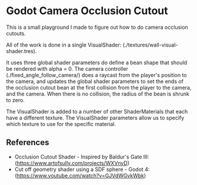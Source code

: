 # Godot Camera Occlusion Cutout
This is a small playground I made to figure out how to do camera occlusion
cutouts.

All of the work is done in a single VisualShader: (./textures/wall-visual-shader.tres).

It uses three global shader parameters do define a bean shape that should be
rendered with alpha = 0.  The camera controller (./fixed_angle_follow_camera/)
does a raycast from the player's position to the camera, and updates the global
shader parameters to set the ends of the occlusion cutout bean at the first
collision from the player to the camera, and the camera.  When there is no
collision, the radius of the bean is shrunk to zero.

The VisualShader is added to a number of other ShaderMaterials that each have
a different texture.  The VisualShader parameters allow us to specify which
texture to use for the specific material.

## References
* Occlusion Cutout Shader - Inspired by Baldur's Gate III: (https://www.artofsully.com/projects/WXVnyD)
* Cut off geometry shader using a SDF sphere - Godot 4: (https://www.youtube.com/watch?v=GJVdWGvkWbk)
